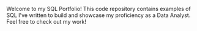Welcome to my SQL Portfolio! This code repository contains examples of SQL I've written to build and showcase my proficiency as a Data Analyst. Feel free to check out my work!
